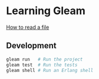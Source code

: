 # Learning Gleam

[How to read a file](docs/read-file.md)

## Development

```sh
gleam run   # Run the project
gleam test  # Run the tests
gleam shell # Run an Erlang shell
```
